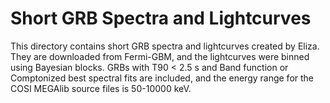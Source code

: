 # Short GRB Spectra and Lightcurves

This directory contains short GRB spectra and lightcurves created by Eliza. They are downloaded from Fermi-GBM, and the lightcurves were binned using Bayesian blocks. GRBs with T90 < 2.5 s and Band function or Comptonized best spectral fits are included, and the energy range for the COSI MEGAlib source files is 50-10000 keV.